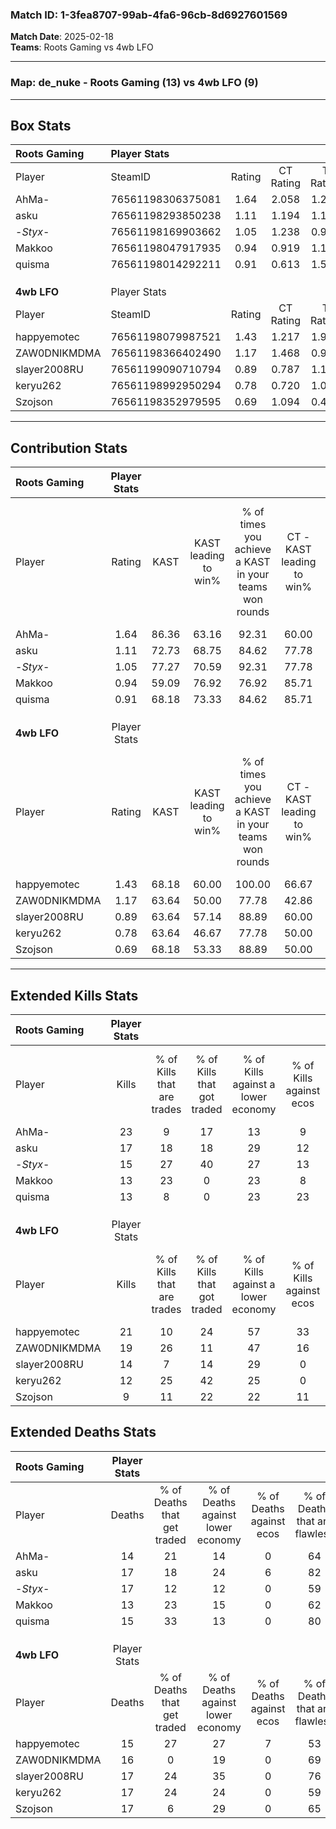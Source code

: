 ### Match ID: 1-3fea8707-99ab-4fa6-96cb-8d6927601569  
**Match Date**: 2025-02-18  
**Teams**: Roots Gaming vs 4wb LFO  

---  

### **Map**: de_nuke - Roots Gaming (13) vs 4wb LFO (9)  
---  

## Box Stats  

| **Roots Gaming** | Player Stats      |        |           |          |       |       |       |         |        |      |     |
| :- | :- | :-: | :-: | :-: | :-: | :-: | :-: | :-: | :-: | :-: | :-: |
| Player           | SteamID           | Rating | CT Rating | T Rating | KAST  |  ADR  | Kills | Assists | Deaths | K/D  | HS% |
| AhMa-            | 76561198306375081 |  1.64  |   2.058   |  1.263   | 86.36 | 112.1 |  23   |    6    |   14   | 1.64 | 65  |
| asku             | 76561198293850238 |  1.11  |   1.194   |  1.185   | 72.73 | 76.1  |  17   |    5    |   17   | 1.00 | 58  |
| -_Styx_-         | 76561198169903662 |  1.05  |   1.238   |  0.936   | 77.27 | 71.4  |  15   |    4    |   17   | 0.88 | 60  |
| Makkoo           | 76561198047917935 |  0.94  |   0.919   |  1.114   | 59.09 | 68.5  |  13   |    6    |   13   | 1.00 | 61  |
| quisma           | 76561198014292211 |  0.91  |   0.613   |  1.537   | 68.18 | 61.4  |  13   |    2    |   15   | 0.87 | 61  |
|                  |                   |        |           |          |       |       |       |         |        |      |     |
|                  |                   |        |           |          |       |       |       |         |        |      |     |
|                  |                   |        |           |          |       |       |       |         |        |      |     |
| **4wb LFO**      | Player Stats      |        |           |          |       |       |       |         |        |      |     |
| Player           | SteamID           | Rating | CT Rating | T Rating | KAST  |  ADR  | Kills | Assists | Deaths | K/D  | HS% |
| happyemotec      | 76561198079987521 |  1.43  |   1.217   |  1.943   | 68.18 | 116.6 |  21   |    7    |   15   | 1.40 | 71  |
| ZAW0DNIKMDMA     | 76561198366402490 |  1.17  |   1.468   |  0.926   | 63.64 | 82.3  |  19   |    5    |   16   | 1.19 | 42  |
| slayer2008RU     | 76561199090710794 |  0.89  |   0.787   |  1.116   | 63.64 | 68.9  |  14   |    2    |   17   | 0.82 | 57  |
| keryu262         | 76561198992950294 |  0.78  |   0.720   |  1.037   | 63.64 | 57.3  |  12   |    3    |   17   | 0.71 | 58  |
| Szojson          | 76561198352979595 |  0.69  |   1.094   |  0.401   | 68.18 | 49.5  |   9   |    7    |   17   | 0.53 | 77  |
---  

## Contribution Stats  

| **Roots Gaming** | Player Stats |       |                      |                                                        |                           |                                                             |                          |                                                            |
| :- | :-: | :-: | :-: | :-: | :-: | :-: | :-: | :-: |
| Player           |    Rating    | KAST  | KAST leading to win% | % of times you achieve a KAST in your teams won rounds | CT - KAST leading to win% | CT - % of times you achieve a KAST in your teams won rounds | T - KAST leading to win% | T - % of times you achieve a KAST in your teams won rounds |
| AhMa-            |     1.64     | 86.36 |        63.16         |                         92.31                          |           60.00           |                            85.71                            |          66.67           |                           100.00                           |
| asku             |     1.11     | 72.73 |        68.75         |                         84.62                          |           77.78           |                           100.00                            |          57.14           |                           66.67                            |
| -_Styx_-         |     1.05     | 77.27 |        70.59         |                         92.31                          |           77.78           |                           100.00                            |          62.50           |                           83.33                            |
| Makkoo           |     0.94     | 59.09 |        76.92         |                         76.92                          |           85.71           |                            85.71                            |          66.67           |                           66.67                            |
| quisma           |     0.91     | 68.18 |        73.33         |                         84.62                          |           85.71           |                            85.71                            |          62.50           |                           83.33                            |
|                  |              |       |                      |                                                        |                           |                                                             |                          |                                                            |
|                  |              |       |                      |                                                        |                           |                                                             |                          |                                                            |
|                  |              |       |                      |                                                        |                           |                                                             |                          |                                                            |
| **4wb LFO**      | Player Stats |       |                      |                                                        |                           |                                                             |                          |                                                            |
| Player           |    Rating    | KAST  | KAST leading to win% | % of times you achieve a KAST in your teams won rounds | CT - KAST leading to win% | CT - % of times you achieve a KAST in your teams won rounds | T - KAST leading to win% | T - % of times you achieve a KAST in your teams won rounds |
| happyemotec      |     1.43     | 68.18 |        60.00         |                         100.00                         |           66.67           |                           100.00                            |          55.56           |                           100.00                           |
| ZAW0DNIKMDMA     |     1.17     | 63.64 |        50.00         |                         77.78                          |           42.86           |                            75.00                            |          57.14           |                           80.00                            |
| slayer2008RU     |     0.89     | 63.64 |        57.14         |                         88.89                          |           60.00           |                            75.00                            |          55.56           |                           100.00                           |
| keryu262         |     0.78     | 63.64 |        46.67         |                         77.78                          |           50.00           |                            75.00                            |          44.44           |                           80.00                            |
| Szojson          |     0.69     | 68.18 |        53.33         |                         88.89                          |           50.00           |                           100.00                            |          57.14           |                           80.00                            |
---  

## Extended Kills Stats  

| **Roots Gaming** | Player Stats |                            |                            |                                    |                         |                              |                                 |                                       |                    |           |
| :- | :-: | :-: | :-: | :-: | :-: | :-: | :-: | :-: | :-: | :-: |
| Player           |    Kills     | % of Kills that are trades | % of Kills that got traded | % of Kills against a lower economy | % of Kills against ecos | % of Kills that are flawless | % of Kills that are close duels | % of Kills that are assisted by flash | Pistol Round Kills | AWP Kills |
| AhMa-            |      23      |             9              |             17             |                 13                 |            9            |              61              |                0                |                   0                   |         1          |     0     |
| asku             |      17      |             18             |             18             |                 29                 |           12            |              59              |                6                |                   0                   |         2          |     5     |
| -_Styx_-         |      15      |             27             |             40             |                 27                 |           13            |              53              |                7                |                   0                   |         2          |     0     |
| Makkoo           |      13      |             23             |             0              |                 23                 |            8            |              62              |                8                |                   0                   |         3          |     0     |
| quisma           |      13      |             8              |             0              |                 23                 |           23            |              77              |                0                |                   0                   |         2          |     0     |
|                  |              |                            |                            |                                    |                         |                              |                                 |                                       |                    |           |
|                  |              |                            |                            |                                    |                         |                              |                                 |                                       |                    |           |
|                  |              |                            |                            |                                    |                         |                              |                                 |                                       |                    |           |
| **4wb LFO**      | Player Stats |                            |                            |                                    |                         |                              |                                 |                                       |                    |           |
| Player           |    Kills     | % of Kills that are trades | % of Kills that got traded | % of Kills against a lower economy | % of Kills against ecos | % of Kills that are flawless | % of Kills that are close duels | % of Kills that are assisted by flash | Pistol Round Kills | AWP Kills |
| happyemotec      |      21      |             10             |             24             |                 57                 |           33            |              86              |                0                |                   0                   |         2          |     2     |
| ZAW0DNIKMDMA     |      19      |             26             |             11             |                 47                 |           16            |              79              |                0                |                   5                   |         0          |     8     |
| slayer2008RU     |      14      |             7              |             14             |                 29                 |            0            |              50              |               21                |                  14                   |         0          |     2     |
| keryu262         |      12      |             25             |             42             |                 25                 |            0            |              58              |                8                |                   0                   |         2          |     0     |
| Szojson          |      9       |             11             |             22             |                 22                 |           11            |              67              |               11                |                   0                   |         0          |     0     |
## Extended Deaths Stats  

| **Roots Gaming** | Player Stats |                             |                                   |                          |                               |                            |                           |               |
| :- | :-: | :-: | :-: | :-: | :-: | :-: | :-: | :-: |
| Player           |    Deaths    | % of Deaths that get traded | % of Deaths against lower economy | % of Deaths against ecos | % of Deaths that are flawless | % of Deaths that are close | % of Deaths while blinded | Deaths to AWP |
| AhMa-            |      14      |             21              |                14                 |            0             |              64               |             21             |             0             |       0       |
| asku             |      17      |             18              |                24                 |            6             |              82               |             6              |             6             |       6       |
| -_Styx_-         |      17      |             12              |                12                 |            0             |              59               |             0              |             0             |       4       |
| Makkoo           |      13      |             23              |                15                 |            0             |              62               |             0              |             0             |       2       |
| quisma           |      15      |             33              |                13                 |            0             |              80               |             7              |            13             |       0       |
|                  |              |                             |                                   |                          |                               |                            |                           |               |
|                  |              |                             |                                   |                          |                               |                            |                           |               |
|                  |              |                             |                                   |                          |                               |                            |                           |               |
| **4wb LFO**      | Player Stats |                             |                                   |                          |                               |                            |                           |               |
| Player           |    Deaths    | % of Deaths that get traded | % of Deaths against lower economy | % of Deaths against ecos | % of Deaths that are flawless | % of Deaths that are close | % of Deaths while blinded | Deaths to AWP |
| happyemotec      |      15      |             27              |                27                 |            7             |              53               |             7              |             0             |       1       |
| ZAW0DNIKMDMA     |      16      |              0              |                19                 |            0             |              69               |             6              |             0             |       1       |
| slayer2008RU     |      17      |             24              |                35                 |            0             |              76               |             6              |             0             |       2       |
| keryu262         |      17      |             24              |                24                 |            0             |              59               |             0              |             0             |       1       |
| Szojson          |      17      |              6              |                29                 |            0             |              65               |             0              |             0             |       0       |
